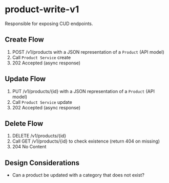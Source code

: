 # product-write-v1

Responsible for exposing CUD endpoints.

## Create Flow

1. POST /v1/products with a JSON representation of a `Product` (API model)
1. Call `Product Service` create
1. 202 Accepted (async response)

## Update Flow

1. PUT /v1/products/{id} with a JSON representation of a `Product` (API model)
1. Call `Product Service` update
1. 202 Accepted (async response)

## Delete Flow

1. DELETE /v1/products/{id}
1. Call GET /v1/products/{id} to check existence (return 404 on missing)
1. 204 No Content

## Design Considerations

* Can a product be updated with a category that does not exist?
